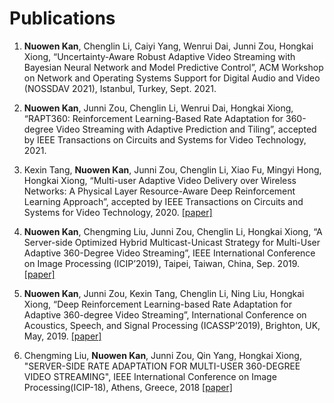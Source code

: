 # Publications
1. **Nuowen Kan**, Chenglin Li, Caiyi Yang, Wenrui Dai, Junni Zou, Hongkai Xiong, “Uncertainty-Aware Robust Adaptive Video Streaming with Bayesian Neural Network and Model Predictive Control”, ACM Workshop on Network and Operating Systems Support for Digital Audio and Video (NOSSDAV 2021), Istanbul, Turkey, Sept. 2021.

2. **Nuowen Kan**, Junni Zou, Chenglin Li, Wenrui Dai, Hongkai Xiong, “RAPT360: Reinforcement Learning-Based Rate Adaptation for 360-degree Video Streaming with Adaptive Prediction and Tiling”, accepted by IEEE Transactions on Circuits and Systems for Video Technology, 2021.

3. Kexin Tang, **Nuowen Kan**, Junni Zou, Chenglin Li, Xiao Fu, Mingyi Hong, Hongkai Xiong, “Multi-user Adaptive Video Delivery over Wireless Networks: A Physical Layer Resource-Aware Deep Reinforcement Learning Approach”, accepted by IEEE Transactions on Circuits and Systems for Video Technology, 2020. [\[paper\]](https://ieeexplore.ieee.org/abstract/document/9035396)

4. **Nuowen Kan**, Chengming Liu, Junni Zou, Chenglin Li, Hongkai Xiong, “A Server-side Optimized Hybrid Multicast-Unicast Strategy for Multi-User Adaptive 360-Degree Video Streaming”, IEEE International Conference on Image Processing (ICIP’2019), Taipei, Taiwan, China, Sep. 2019. [\[paper\]](https://ieeexplore.ieee.org/abstract/document/8803007)

5. **Nuowen Kan**, Junni Zou, Kexin Tang, Chenglin Li, Ning Liu, Hongkai Xiong, “Deep Reinforcement Learning-based Rate Adaptation for Adaptive 360-degree Video Streaming”, International Conference on Acoustics, Speech, and Signal Processing (ICASSP’2019), Brighton, UK, May, 2019. [\[paper\]](https://ieeexplore.ieee.org/document/8683779)

6. Chengming Liu, **Nuowen Kan**, Junni Zou, Qin Yang, Hongkai Xiong, "SERVER-SIDE RATE ADAPTATION FOR MULTI-USER 360-DEGREE VIDEO STREAMING", IEEE International Conference on Image Processing(ICIP-18), Athens, Greece, 2018 [\[paper\]](https://ieeexplore.ieee.org/document/8451447)
